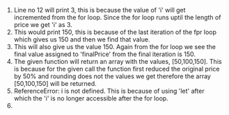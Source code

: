 1. Line no 12 will print 3, this is because the value of 'i' will get incremented from the for loop. Since the for loop runs uptil the length of price we get 'i' as 3. 
2. This would print 150, this is because of the last iteration of the fpr loop which gives us 150 and then we find that value. 
3. This will also give us the value 150. Again from the for loop we see the final value assigned to 'finalPrice' from the final iteration is 150. 
4. The given function will return an array with the values, [50,100,150]. This is because for the given call the function first reduced the original price by 50% and rounding does not the values we get therefore the array [50,100,150] will be returned. 
5. ReferenceError: i is not defined. This is because of using 'let' after which the 'i' is no longer accessible after the for loop. 
6. 

